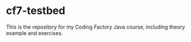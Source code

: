 # cf7-testbed
This is the repository for my Coding Factory Java course, including theory example and exercises.
